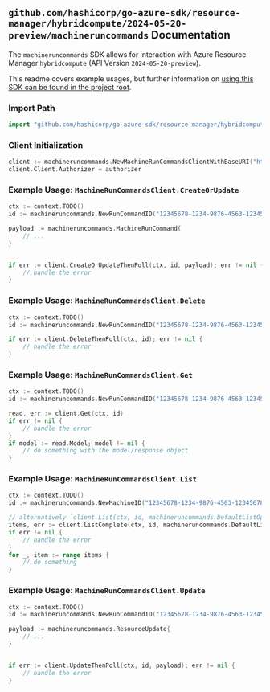 
## `github.com/hashicorp/go-azure-sdk/resource-manager/hybridcompute/2024-05-20-preview/machineruncommands` Documentation

The `machineruncommands` SDK allows for interaction with Azure Resource Manager `hybridcompute` (API Version `2024-05-20-preview`).

This readme covers example usages, but further information on [using this SDK can be found in the project root](https://github.com/hashicorp/go-azure-sdk/tree/main/docs).

### Import Path

```go
import "github.com/hashicorp/go-azure-sdk/resource-manager/hybridcompute/2024-05-20-preview/machineruncommands"
```


### Client Initialization

```go
client := machineruncommands.NewMachineRunCommandsClientWithBaseURI("https://management.azure.com")
client.Client.Authorizer = authorizer
```


### Example Usage: `MachineRunCommandsClient.CreateOrUpdate`

```go
ctx := context.TODO()
id := machineruncommands.NewRunCommandID("12345678-1234-9876-4563-123456789012", "example-resource-group", "machineName", "runCommandName")

payload := machineruncommands.MachineRunCommand{
	// ...
}


if err := client.CreateOrUpdateThenPoll(ctx, id, payload); err != nil {
	// handle the error
}
```


### Example Usage: `MachineRunCommandsClient.Delete`

```go
ctx := context.TODO()
id := machineruncommands.NewRunCommandID("12345678-1234-9876-4563-123456789012", "example-resource-group", "machineName", "runCommandName")

if err := client.DeleteThenPoll(ctx, id); err != nil {
	// handle the error
}
```


### Example Usage: `MachineRunCommandsClient.Get`

```go
ctx := context.TODO()
id := machineruncommands.NewRunCommandID("12345678-1234-9876-4563-123456789012", "example-resource-group", "machineName", "runCommandName")

read, err := client.Get(ctx, id)
if err != nil {
	// handle the error
}
if model := read.Model; model != nil {
	// do something with the model/response object
}
```


### Example Usage: `MachineRunCommandsClient.List`

```go
ctx := context.TODO()
id := machineruncommands.NewMachineID("12345678-1234-9876-4563-123456789012", "example-resource-group", "machineName")

// alternatively `client.List(ctx, id, machineruncommands.DefaultListOperationOptions())` can be used to do batched pagination
items, err := client.ListComplete(ctx, id, machineruncommands.DefaultListOperationOptions())
if err != nil {
	// handle the error
}
for _, item := range items {
	// do something
}
```


### Example Usage: `MachineRunCommandsClient.Update`

```go
ctx := context.TODO()
id := machineruncommands.NewRunCommandID("12345678-1234-9876-4563-123456789012", "example-resource-group", "machineName", "runCommandName")

payload := machineruncommands.ResourceUpdate{
	// ...
}


if err := client.UpdateThenPoll(ctx, id, payload); err != nil {
	// handle the error
}
```
